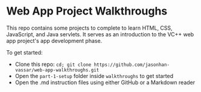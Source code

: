 # Web App Project Walkthroughs

This repo contains some projects to complete to learn HTML, CSS, JavaScript, and Java servlets. It serves as an introduction to the VC++ web app project's app development phase.

To get started:

- Clone this repo: `cd; git clone https://github.com/jasonhan-vassar/web-app-walkthroughs.git`
- Open the `part-1-setup` folder inside `walkthroughs` to get started
- Open the .md instruction files using either GitHub or a Markdown reader
